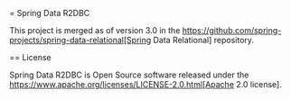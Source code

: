 = Spring Data R2DBC

This project is merged as of version 3.0 in the https://github.com/spring-projects/spring-data-relational[Spring Data Relational] repository.

== License

Spring Data R2DBC is Open Source software released under the https://www.apache.org/licenses/LICENSE-2.0.html[Apache 2.0 license].
